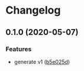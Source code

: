 # Changelog

## 0.1.0 (2020-05-07)


### Features

* generate v1 ([b5e025d](https://www.github.com/googleapis/python-org-policy/commit/b5e025d085827e847e88816224b54536ed9475df))
